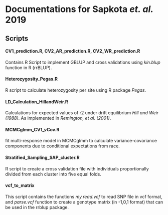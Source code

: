# Documentations for Sapkota _et. al._ 2019


## Scripts

#### CV1_prediction.R, CV2_AR_prediction.R, CV2_WR_prediction.R
Contains R Script to implement GBLUP and cross validations using _kin.blup_ function in R (rrBLUP).

#### Heterozygosity_Pegas.R
R script to calculate heterozygosity per site using R package _Pegas_.

####  LD_Calculation_HillandWeir.R
Calculations for expected values of r2 under drift equilibrium _Hill and Weir (1988)_. As implemented in _Remington, et al. (2001)_.

#### MCMCglmm_CV1_vCov.R
fit multi-response model in MCMCglmm to calculate variance-covariance components due to conditional expectations from race.

#### Stratified_Sampling_SAP_cluster.R
R script to create a cross validation file with individuals proportionally divided from each cluster into five equal folds.

#### vcf_to_matrix 
This script contains the functions _my.read.vcf_ to read SNP file in vcf format, and _parse.vcf_ function to create a genotype matrix (in -1,0,1 format) that can be used in the rrblup package.
